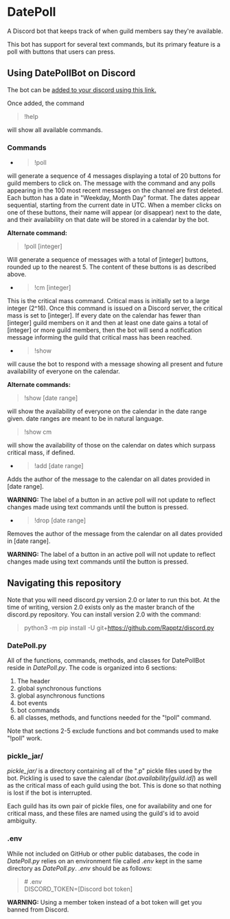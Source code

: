 # DatePoll

A Discord bot that keeps track of when guild members say they're available.

This bot has support for several text commands, 
but its primary feature is a poll with buttons that users can press.

## Using DatePollBot on Discord
The bot can be [added to your discord using this link.](https://discord.com/api/oauth2/authorize?client_id=869565481063948369&permissions=261523762368&scope=bot)

Once added, the command 
> !help

will show all available commands.
### Commands
* > !poll

will generate a sequence of 4 messages 
displaying a total of 20 buttons for guild members to click on. 
The message with the command and 
any polls appearing in the 100 most recent messages on the channel are first deleted.
Each button has a date in "Weekday, Month Day" format.
The dates appear sequential, starting from the current date in UTC.
When a member clicks on one of these buttons, 
their name will appear (or disappear) next to the date,
and their availability on that date will be stored in a calendar by the bot.

**Alternate command:**
> !poll [integer]

Will generate a sequence of messages with a total of [integer] buttons, 
rounded up to the nearest 5.
The content of these buttons is as described above.


* > !cm [integer]

This is the critical mass command.
Critical mass is initially set to a large integer (2^16).
Once this command is issued on a Discord server, 
the critical mass is set to [integer].
If every date on the calendar has fewer than [integer] guild members on it and
then at least one date gains a total of [integer] or more guild members,
then the bot will send a notification message informing the guild that
critical mass has been reached.

* > !show

will cause the bot to respond with a message 
showing all present and future availability of everyone on the calendar.

**Alternate commands:**
> !show [date range]

will show the availability of everyone on the calendar in the date range given.
date ranges are meant to be in natural language.

> !show cm

will show the availability of those on the calendar 
on dates which surpass critical mass, if defined.

* > !add [date range]

Adds the author of the message to the calendar 
on all dates provided in [date range].

**WARNING:** The label of a button in an active poll 
will not update to reflect changes made using text commands 
until the button is pressed.

* > !drop [date range]

Removes the author of the message from the calendar 
on all dates provided in [date range].

**WARNING:** The label of a button in an active poll 
will not update to reflect changes made using text commands 
until the button is pressed.

## Navigating this repository

Note that you will need discord.py version 2.0 or later to run this bot. At the time of writing, version 2.0 exists only as the master branch of the discord.py repository. 
You can install version 2.0 with the command:
> python3 -m pip install -U git+https://github.com/Rapptz/discord.py

### DatePoll.py
All of the functions, commands, methods, and classes for DatePollBot reside in *DatePoll.py*.
The code is organized into 6 sections: 
1. The header
2. global synchronous functions
3. global asynchronous functions
4. bot events
5. bot commands
6. all classes, methods, and functions needed for the "!poll" command.

Note that sections 2-5 exclude functions and bot commands used to make "!poll" work.

### pickle_jar/

*pickle_jar/* is a directory containing all of the ".p" pickle files used by the bot.
Pickling is used to save the calendar (*bot.availability[guild.id]*) as well as the critical mass 
of each guild using the bot. This is done so that nothing is lost if the bot is interrupted.

Each guild has its own pair of pickle files, one for availability and one for critical mass,
and these files are named using the guild's id to avoid ambiguity.

### .env
While not included on GitHub or other public databases, the code in *DatePoll.py*
relies on an environment file called *.env* kept in the same directory as *DatePoll.py*.
*.env* should be as follows:

> &#35; .env <br>
> DISCORD_TOKEN=[Discord bot token]

**WARNING:** Using a member token instead of a bot token will get you banned from Discord.
